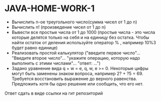 # JAVA-HOME-WORK-1
* Вычислить n-ое треугольного число(сумма чисел от 1 до n)
* Вычислить n! (произведение чисел от 1 до n)
* Вывести все простые числа от 1 до 1000 (простые числа - это числа которые делятся только на себя и на единицу без остатка. Чтобы найти остаток от деления используйте оператор % , например 10%3 будет равно единице)
* Реализовать простой калькулятор ("введите первое число"... "Введите второе число"... "укажите операцию, которую надо выполнить с этими числами"... "ответ: ...")
* Задано уравнение вида q + w = e, q, w, e >= 0. Некоторые цифры могут быть заменены знаком вопроса, например 2? + ?5 = 69. Требуется восстановить выражение до верного равенства. Предложить хотя бы одно решение или сообщить, что его нет.


Ответ сдать в виде ссылки на гит репозиторий
